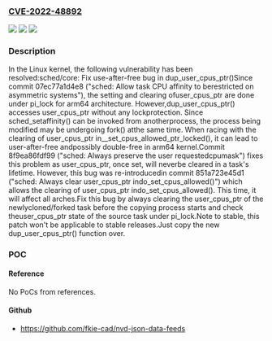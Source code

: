 ### [CVE-2022-48892](https://cve.mitre.org/cgi-bin/cvename.cgi?name=CVE-2022-48892)
![](https://img.shields.io/static/v1?label=Product&message=Linux&color=blue)
![](https://img.shields.io/static/v1?label=Version&message=07ec77a1d4e8%3C%20b22faa21b623%20&color=brighgreen)
![](https://img.shields.io/static/v1?label=Vulnerability&message=n%2Fa&color=brighgreen)

### Description

In the Linux kernel, the following vulnerability has been resolved:sched/core: Fix use-after-free bug in dup_user_cpus_ptr()Since commit 07ec77a1d4e8 ("sched: Allow task CPU affinity to berestricted on asymmetric systems"), the setting and clearing ofuser_cpus_ptr are done under pi_lock for arm64 architecture. However,dup_user_cpus_ptr() accesses user_cpus_ptr without any lockprotection. Since sched_setaffinity() can be invoked from anotherprocess, the process being modified may be undergoing fork() atthe same time.  When racing with the clearing of user_cpus_ptr in__set_cpus_allowed_ptr_locked(), it can lead to user-after-free andpossibly double-free in arm64 kernel.Commit 8f9ea86fdf99 ("sched: Always preserve the user requestedcpumask") fixes this problem as user_cpus_ptr, once set, will neverbe cleared in a task's lifetime. However, this bug was re-introducedin commit 851a723e45d1 ("sched: Always clear user_cpus_ptr indo_set_cpus_allowed()") which allows the clearing of user_cpus_ptr indo_set_cpus_allowed(). This time, it will affect all arches.Fix this bug by always clearing the user_cpus_ptr of the newlycloned/forked task before the copying process starts and check theuser_cpus_ptr state of the source task under pi_lock.Note to stable, this patch won't be applicable to stable releases.Just copy the new dup_user_cpus_ptr() function over.

### POC

#### Reference
No PoCs from references.

#### Github
- https://github.com/fkie-cad/nvd-json-data-feeds

